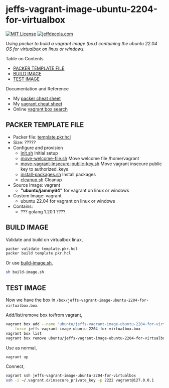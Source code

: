 # jeffs-vagrant-image-ubuntu-2204-for-virtualbox

[![MIT License](http://img.shields.io/:license-mit-blue.svg)](http://jeffdecola.mit-license.org)
[![jeffdecola.com](https://img.shields.io/badge/website-jeffdecola.com-blue)](https://jeffdecola.com)

_Using packer to build a vagrant image (box)
containing the ubuntu 22.04 OS
for virtualbox on linux or windows._

Table on Contents

* [PACKER TEMPLATE FILE](https://github.com/JeffDeCola/my-packer-image-builds/tree/master/vagrant-images/jeffs-vagrant-image-ubuntu-2204-for-virtualbox#packer-template-file)
* [BUILD IMAGE](https://github.com/JeffDeCola/my-packer-image-builds/tree/master/vagrant-images/jeffs-vagrant-image-ubuntu-2204-for-virtualbox#build-image)
* [TEST IMAGE](https://github.com/JeffDeCola/my-packer-image-builds/tree/master/vagrant-images/jeffs-vagrant-image-ubuntu-2204-for-virtualbox#test-image)

Documentation and Reference

* My
  [packer cheat sheet](https://github.com/JeffDeCola/my-cheat-sheets/tree/master/software/operations/orchestration/builds-deployment-containers/packer-cheat-sheet)
* My
  [vagrant cheat sheet](https://github.com/JeffDeCola/my-cheat-sheets/tree/master/software/development/development-environments/vagrant-cheat-sheet)
* Online [vagrant box search](https://app.vagrantup.com/boxes/search)

## PACKER TEMPLATE FILE

* Packer file:
  [template.pkr.hcl](https://github.com/JeffDeCola/my-packer-image-builds/tree/master/vagrant-images/jeffs-vagrant-image-ubuntu-2204-for-virtualbox/template.pkr.hcl)
* Size: ?????
* Configure and provision
  * [init.sh](https://github.com/JeffDeCola/my-packer-image-builds/tree/master/vagrant-images/jeffs-vagrant-image-ubuntu-2204-for-virtualbox/install-scripts/init.sh)
    Initial setup
  * [move-welcome-file.sh](https://github.com/JeffDeCola/my-packer-image-builds/tree/master/vagrant-images/jeffs-vagrant-image-ubuntu-2204-for-virtualbox/install-scripts/move-welcome-file.sh)
    Move welcome file /home/vagrant
  * [move-vagrant-insecure-public-key.sh](https://github.com/JeffDeCola/my-packer-image-builds/tree/master/vagrant-images/jeffs-vagrant-image-ubuntu-2204-for-virtualbox/install-scripts/move-vagrant-insecure-public-key.sh)
    Move vagrant insecure public key to authorized_keys
  * [install-packages.sh](https://github.com/JeffDeCola/my-packer-image-builds/tree/master/vagrant-images/jeffs-vagrant-image-ubuntu-2204-for-virtualbox/install-scripts/install-packages.sh)
    Install packages
  * [cleanup.sh](https://github.com/JeffDeCola/my-packer-image-builds/tree/master/vagrant-images/jeffs-vagrant-image-ubuntu-2204-for-virtualbox/install-scripts/cleanup.sh)
    Cleanup
* Source Image: vagrant
  * **"ubuntu/jammy64"** for vagrant on linux or windows
* Custom Image: vagrant
  * ubuntu 22.04 for vagrant on linux or windows
* Contains:
  * ??? golang 1.20.1 ????

## BUILD IMAGE

Validate and build on virtualbox linux,

```bash
packer validate template.pkr.hcl
packer build template.pkr.hcl
```

Or use
[build-image.sh](https://github.com/JeffDeCola/my-packer-image-builds/tree/master/vagrant-images/jeffs-vagrant-image-ubuntu-2204-for-virtualbox/build-image.sh),

```bash
sh build-image.sh
```

## TEST IMAGE

Now we have the box in `/box/jeffs-vagrant-image-ubuntu-2204-for-virtualbox.box`.

Add/list/remove box to/from vagrant,

```bash
vagrant box add --name "ubuntu/jeffs-vagrant-image-ubuntu-2204-for-virtualbox" \
  --force jeffs-vagrant-image-ubuntu-2204-for-virtualbox.box
vagrant box list
vagrant box remove ubuntu/jeffs-vagrant-image-ubuntu-2204-for-virtualbox
```

Use as normal,

```bash
vagrant up
```

Connect,

```bash
vagrant ssh jeffs-vagrant-image-ubuntu-2204-for-virtualbox
ssh -i ~/.vagrant.d/insecure_private_key -p 2222 vagrant@127.0.0.1
```

